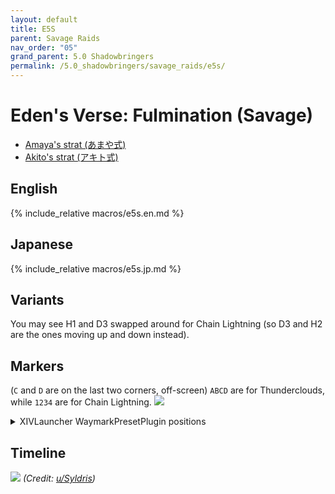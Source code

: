 ```yaml
---
layout: default
title: E5S
parent: Savage Raids
nav_order: "05"
grand_parent: 5.0 Shadowbringers
permalink: /5.0_shadowbringers/savage_raids/e5s/
---
```


# Eden's Verse: Fulmination (Savage)

- [Amaya's strat (あまや式)](https://na.finalfantasyxiv.com/lodestone/character/9416493/blog/4353949/)
- [Akito's strat (アキト式)](https://youtu.be/0LTiI3Ft-xw)

## English

{% include_relative macros/e5s.en.md %}

## Japanese

{% include_relative macros/e5s.jp.md %}

## Variants

You may see H1 and D3 swapped around for Chain Lightning (so D3 and H2 are the ones moving up and down instead).

## Markers

(`C` and `D` are on the last two corners, off-screen)
`ABCD` are for Thunderclouds, while `1234` are for Chain Lightning.
![]({{site.baseurl}}/images/5.0_shadowbringers/e5s/markers.jpg)
<details markdown=block>
<summary>XIVLauncher WaymarkPresetPlugin positions</summary>

```json
{
  "Name":"E5S",
  "MapID":716,
  "A":{"X":82.0,"Y":0.0,"Z":87.0,"ID":0,"Active":true},
  "B":{"X":118.0,"Y":0.0,"Z":87.0,"ID":1,"Active":true},
  "C":{"X":118.0,"Y":0.0,"Z":113.0,"ID":2,"Active":true},
  "D":{"X":82.0,"Y":0.0,"Z":113.0,"ID":3,"Active":true},
  "One":{"X":95.0,"Y":0.0,"Z":99.0,"ID":4,"Active":true},
  "Two":{"X":105.0,"Y":0.0,"Z":99.0,"ID":5,"Active":true},
  "Three":{"X":105.0,"Y":0.0,"Z":106.0,"ID":6,"Active":true},
  "Four":{"X":95.0,"Y":0.0,"Z":106.0,"ID":7,"Active":true}
}
```

</details>

## Timeline

![](https://i.redd.it/ztaf3o390qn41.png)
*(Credit: [u/Syldris](https://www.reddit.com/r/ffxiv/comments/fl51xi/e5s_timeline_image/))*

<script data-goatcounter="https://tuufless.goatcounter.com/count"
        async src="//gc.zgo.at/count.js"></script>
